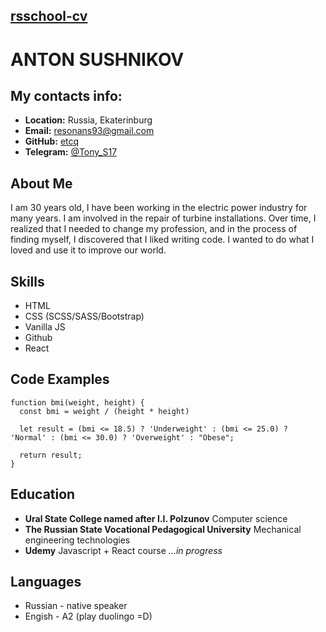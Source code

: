 ## [rsschool-cv](etcq.github.io/rsschool-cv/cv)
# ANTON SUSHNIKOV 
## My contacts info:
* **Location:** Russia, Ekaterinburg
* **Email:** resonans93@gmail.com
* **GitHub:** [etcq](https://github.com/etcq/)
* **Telegram:** [@Tony_S17](https://t.me/Tony_S17) 

## About Me

I am 30 years old, I have been working in the electric power industry for many years. I am involved in the repair of turbine installations. Over time, I realized that I needed to change my profession, and in the process of finding myself, I discovered that I liked writing code. I wanted to do what I loved and use it to improve our world.

## Skills

- HTML
- CSS (SCSS/SASS/Bootstrap)
- Vanilla JS
- Github
- React

## Code Examples

```
function bmi(weight, height) {
  const bmi = weight / (height * height)
  
  let result = (bmi <= 18.5) ? 'Underweight' : (bmi <= 25.0) ? 'Normal' : (bmi <= 30.0) ? 'Overweight' : "Obese";  
  
  return result;
}
```
## Education

* **Ural State College named after I.I. Polzunov** Computer science
* **The Russian State Vocational Pedagogical University** Mechanical engineering technologies
* **Udemy** Javascript + React course *...in progress*

## Languages 

* Russian - native speaker
* Engish - A2 (play duolingo =D)
